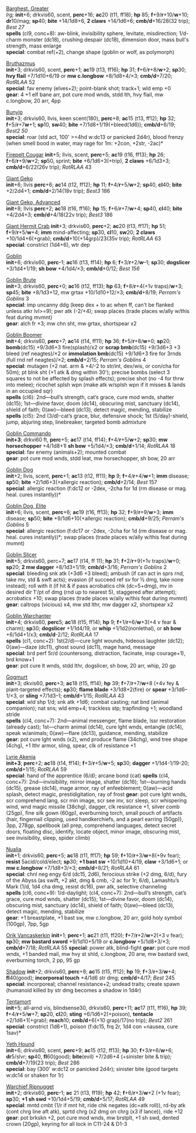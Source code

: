 <u>Barghest, Greater</u>  
*lrg;* **init**+6; drkvis60, scent, **perc**+16; **ac**20 (t11, ff18); **hp** 85; **f**+9/**r**+10/**w**+10; **dr**10/mag; **sp**40; **bite** +14/1d8+6, **2 claws** +14/1d6+6; **cmb/d**+16/28(32 trip); *Best 27*  
**spells** (cl9, conc+8): aw-blink, invisibility sphere, levitate, misdirection; 1/d-charm monster (dc18), crushing despair (dc18), dimension door, mass bull's strength, mass enlarge  
**special**: combat ref(+2), change shape (goblin or wolf, as polymorph)

<u>Bruthazmus</u>  
**init**+3; drkvis60, scent, **perc**+1; **ac**19 (t13, ff16); **hp** 31; **f**+6/**r**+8/**w**+2; **sp**30; **hvy flail** +7/1d10+6/19 or **mw c.longbow** +8/1d8+4/×3; **cmb/d**+7/20; *RotRLAA* 52  
**special**: fav enemy (elves+2); point-blank shot; track+1; wld emp +0  
**gear**: 4 +1 elf bane arr, pot cure mod wnds, stdd lth, hvy flail, mw c.longbow, 20 arr, 4pp

<u>Bunyip</u>  
**init**+3; drkvis60, llvis, keen scent(180), **perc**+8; **ac**15 (t13, ff12); **hp** 32; **f**+5/**r**+7**w**+1; **sp**10, **sw**40; **bite** +7/1d8+1/19(+bleed(1d6)); **cmb/d**+6/19; *Best2 50*  
**special**: roar (std act, 100' >=4hd w:dc13 or panicked 2d4r), blood frenzy (when smell bood in water, may rage for 1m: +2con, +2str, -2ac)*

<u>Firepelt Cougar</u>
**init**+5; llvis, scent, **perc**+5; **ac**19 (t16, ff13); **hp** 26; **f**+6/**r**+9/**w**+2; **sp**50, sprint; **bite** +6/1d6+3(+trip), **2 claws** +6/1d3+3; **cmb/d**+6/22(26v trip); *RotRLAA* 43

<u>Giant Geko</u>  
**init**+6; llvis **perc**+6; **ac**14 (t12, ff12); **hp** 11; **f**+4/**r**+5/**w**+2; **sp**40, **cl**40; **bite** +2/2d4+1; **cmb/d**+2/14(18v trip); *Best3* 186  

<u>Giant Geko, Advanced</u>  
**init**+8; llvis **perc**+2; **ac**18 (t16, ff16); **hp** 15; **f**+6/**r**+7/**w**+4; **sp**40, **cl**40; **bite** +4/2d4+3; **cmb/d**+4/18(22v trip); *Best3* 186  

<u>Giant Hermit Crab</u>
**init**+3; drkvis60, **perc**+2; **ac**20 (t13, ff17); **hp** 51; **f**+9/**r**+5/**w**+4; **imm** mind-affecting; **sp**30, **cl**10, **sw**20; **2 claws** +10/1d4+6(+grab); **cmb/d**+10(+14grp)/23(35v trip); *RotRLAA* 63  
**special**: constrict (1d4+6), wtr dep

<u>Goblin</u>  
**init**+6; drkvis60, **perc**–1; **ac**16 (t13, ff14); **hp** 6; **f**+3/**r**+2/**w**–1; **sp**30; **dogslicer** +3/1d4+1/19; **sh bow** +4/1d4/×3; **cmb/d**+0/12; *Best 156*

<u>Goblin Brute</u>  
**init**+3; drkvis60, **perc**+0; **ac**16 (t12, ff13); **hp** 63; **f**+8/**r**+4(+1v traps)/**w**+3; **sp**45; **bite** +8/1d3+12, mw grtax +10/1d10+12/×3; **cmb/d**+8/19; *Perram's Goblins* 3  
**special**: imp uncanny ddg (keep dex + to ac when ff, can't be flanked unless atkr lvl>=9); pwr atk (-2/+4); swap places (trade places w/ally w/this feat during mvmnt)  
**gear**: alch fr ×3; mw chn sht, mw grtax, shortspear x2  

<u>Goblin Boomer</u>  
**init**+4; drkvis60, **perc**+7; **ac**14 (t14, ff11); **hp** 36; **f**+5/**r**+8/**w**+0; **sp**20; **bomb**(dc15) +9/3d6+3 fire(splash)/x2 or **scrap bmb**(dc15) +9/3d6+3 +3 bleed (ref neagtes)/×2 or **immolation bmb**(dc15) +9/1d6+3 fire for 3rnds (full rnd ref neagtes)/×2; **cmb/d**+2/15; *Perram's Goblins* 4  
**special**: mutagen (+2 nat. arm & +4/-2 to str/int, dex/wis, or con/cha for 50m); pt blnk sht (+1 atk & dmg within 30'); precise bombs (select 3 squares to not be affected by splash effects); precise shot (no -4 for thrw into melee); ricochet splsh wpn (make atk w/splsh wpn if it misses & lands in an occupied sqr)  
**spells** (cl6): 2nd—bull’s strength, cat’s grace, cure mod wnds, shatter (dc15); 1st—divine favor, doom (dc14), obscuring mist, sanctuary (dc14), shield of faith; 0(aw)—bleed (dc13), detect magic, mending, stabilize  
**spells** (cl5): 2nd (3/d)-cat’s grace, blur, defensive shock; 1st (5/day)-shield, jump, abjuring step, linebreaker, targeted bomb admixture  

<u>Goblin Commando</u>  
**init+3**; drkvi60 ft, **perc**+5; **ac**17 (t14, ff14); **f**+4/**r**+5/**w**+2; **sp**30; **mw horsechopper** +4/1d8+1l **sh bow**  +5/1d4/×3; **cmb/d**+1/14; *RotRLAA* 18  
**special**: fav enemy (animals+2); mounted combat  
**gear**: pot cure mod wnds, stdd leat, mw horsechopper, sh bow, 20 arr  

<u>Goblin Dog</u>  
**init**+2; llvis, scent, **perc**+1; **ac**13 (t12, ff11); **hp** 9; **f**+4/**r**+4/**w**+1; **imm** disease; **sp**50; **bite** +2/1d6+3(+allergic reaction); **cmb/d**+2/14; *Best* 157  
**special**: allergic reaction (f:dc12 or -2dex, -2cha for 1d (rm disease or mag. heal. cures instantly))*

<u>Goblin Dog, Elite</u>  
**init**+6; llvis, scent, **perc**+6; **ac**19 (t16, ff13); **hp** 32; **f**+9/**r**+9/**w**+3; **imm** disease; **sp**50; **bite** +9/1d6+10(+allergic reaction); **cmb/d**+9/25; *Perram's Goblins* 5  
**special**: allergic reaction (f:dc17 or -2dex, -2cha for 1d (rm disease or mag. heal. cures instantly))*; swap places (trade places w/ally w/this feat during mvmnt)

<u>Goblin Slicer</u>  
**init**+5; drkvis60, perc+7; **ac**17 (t14, ff 11); **hp** 31; **f**+2/**r**+9(+1v traps)/**w**+0; **sp**20; **2 mw dagger** +8/1d3+1/19; **cmb/d**+3/16; *Perram's Goblins* 2  
**special**: bleeding snk atk (+3d6 +3 bleed); ambush (if can act in sprs rnd, take mv, std & swft acts); evasion (if succeed ref sv for ½ dmg, take none instead); roll with it (if hit & if pass acrobatics chk (dc=5+dmg), mv in desired dir 1'/pt of dmg (rnd up to nearest 5), staggered after attempt); acrobatics +10; swap places (trade places w/ally w/this feat during mvmnt)  
**gear**: caltrops (vicious) x4, mw std lthr, mw dagger x2, shortspear x2  

<u>Goblin Warchanter</u>  
**init**+4; drkvis60, **perc**5; **ac**18 (t15, ff14); **hp** 9; **f**+1/**r**+6/**w**+3(+4 v fear & charm); **sp**30; **dogslicer** +1/1d4/19, or **whip** +1/1d2(nonlethal), or **sh bow** +6/1d4+1/x3; **cmb/d**-2/12; *RotRLAA* 17  
**spells** (cl1, conc+2): 1st(2/d)—cure light wounds, hideous laughter (dc12); 0(aw)—daze (dc11), ghost sound (dc11), mage hand, message  
**special**: brd perf 5r/d (countersong, distraction, facinate, insp courage+1), brd know+1  
**gear**: pot cure lt wnds, stdd lthr, dogslicer, sh bow, 20 arr, whip, 20 gp

<u>Gogmurt</u>  
**init**+3; dkvis60, **perc**+3; **ac**18 (t15, ff14); **hp** 39; **f**+7/**r**+7/**w**+8 (+4v fey & plant-targeted effects); **sp**30; **flame blade** +3/1d8+2(fire) or **spear** +3/1d6–1/×3, or **sling** +7/1d3–1; **cmb/d**+1/15; *RotRLAA* 43  
**special**: wld shp 1/d; snk atk +1d6; combat casting; nat bnd (animal companion); nat sns; wld emp+4; trackless stp; trapfinding +1; woodland stride  
**spells** (cl4, conc+7): 2nd—animal messenger, flame blade, lssr restoration (already cast); 1st—charm animal (dc14), cure lght wnds, entangle (dc14), speak w/animals; 0(aw)—flare (dc13), guidance, mending, stabilize  
**gear**: pot cure lght wnds (x2), wnd produce flame (34chg), wnd tree shape (4chg), +1 lthr armor, sling, spear, clk of resistance +1

<u>Lyrie Akenja</u>  
**init+3**; **perc**+2; **ac**18 (t14, ff14); **f**+3/**r**+5/**w**+5; **sp**30; **dagger** +1/1d4-1/19-20; **cmb/d**+1/15; *RotRLAA* 59  
**special**: hand of the apprentice (6/d); arcane bond (cat)
**spells** (cl4, conc+7): 2nd—invisibility, mirror image, shatter (dc16); 1st—burning hands (dc15), grease (dc14), mage armor, ray
of enfeeblement; 0(aw)—acid splash, detect magic, prestidigitation, ray of frost
**gear**: pot cure lght wnds, scr comprehend lang, scr min image, scr see inv, scr sleep, scr whispering wind, wnd magic missile (38chg), dagger, clk resistance +1, silver comb (25gp), fine silk gown (60gp), everburning torch, small pouch of artifacts (hair, fingernail clipping, used handkerchiefs, and a pearl earring (50gp)), 3pp, 278gp, spellbook (all prep, comprehend languages, detect secret doors, floating disc, identify, locate object, minor image, obscuring mist, see invisibility, sleep, spider climb)

<u>Nualia</u>  
**init**+1; drkvis60, **perc**+5; **ac**18 (t11, ff17); **hp** 59; **f**+10/**r**+3/**w**+8(+9v fear); **resist** 5acid/cold/elect; **sp**30; **+1 bast sw** +10/1d10+4/19, **claw** +3/1d6+1; or **mw c.longbow** +7/1d8+3/×3; **cmb/d**+8/21; *RotRLAA* 61  
**special**: chnl neg engy 6/d (dc15, 2d6), ferocious strike (+2 dmg, 6/d), fury of the Abyss (as swift, +2 akt, dmg & cmb, -2 ac for 1r; 6/d), Lamashtu’s Mark (1/d, 1d4 cha dmg, resist dc16), pwr atk, selective channeling  
**spells** (cl6, conc+9): 1/d-daylight; (cl4, conc+7): 2nd—bull’s strength, cat’s grace, cure mod wnds, shatter (dc15); 1st—divine favor, doom (dc14), obscuring mist, sanctuary (dc14), shield of faith; 0(aw)—bleed (dc13), detect magic, mending, stabilize  
**gear**: +1 breastplate, +1 bast sw, mw c.longbow, 20 arr, gold holy symbol (100gp), 7pp, 5gp

<u>Orik Vancaskerkin</u>
**init**+1; **perc**+1; **ac**21 (t11, ff20); **f**+7/**r**+2/**w**+2(+3 v fear); **sp**30; **mw bastard sword** +9/1d10+5/19 or **c.longbow** +5/1d8+3/×3; **cmb/d**+7/18; *RotRLAA* 55
**special**: power atk, blind-fight
**gear**: pot cure mod wnds, +1 banded mail, mw hvy st shld, c.longbow, 20 arw, mw bastard swd, everburning torch, 2 pp, 95 gp

<u>Shadow</u>
**init**+2; drkvis60, **perc**+8; **ac**15 (t15, ff12); **hp** 19; **f**+3/**r**+3/**w**+4; **fl**40(good); **incorporeal touch** +4/1d6 str dmg; **cmb/d**+4/17; *Best* 245  
**special**: incorporeal; channel resistance+2; undead traits; create spawn (humanoid killed by str dmg becomes a shadow in 1d4r)

<u>Tentamort</u>  
**init**+5; all-arnd vis, blindsense30, drkvis60, **perc**+11; **ac**17 (t11, ff16), **hp** 39; **f**+4/**r**+5/**w**+7; **sp**20, **cl**20; **sting** +6/1d6+2(+poison), **tentacle** +2/1d6+1(+grab); **reach**10; **cmb/d**+6(+10 grap)/17(no trip); *Best2* 261  
**special**: constrict (1d6+1), poison (f:dc15, frq 2r, 1d4 con +nausea, cure 1sav)*

<u>Yeth Hound</u>  
**init**+6; drkvis60, scent, **perc**+9; **ac**15 (t12, ff13); **hp** 30; **f**+3/**r**+6/**w**+6; **dr**5/slvr; **sp**40, **fl**60(good); **bite**(evil) +7/2d6+4 (+sinister bite & trip); **cmb/d**+7/19(23 trip); *Best* 286  
**special**: bay (300' w:dc12 or panicked 2d4r); sinister bite (good targets w:dc14 or shaken for 1r)

<u>Warchief Ripnugget</u>  
**init**+2; drkvis60, **perc**–1; **ac** 21 (t13, ff19); **hp** 42; **f**+6/**r**+3/**w**+2 (+1v fear); **sp**30; **+1 sh swd** +10/1d4+5/19; **cmb/d**+5/17; *RotRLAA* 49  
**special**: mntd cmbt (1/r if mnt hit, ride chk negates (dc=atk roll)), rd-by atk (cont chrg line aft atk), sprtd chrg (x2 dmg on chrg (x3 if lance)), ride +12  
**gear**: pot brkskn +2, pot cure mod wnds, mw brstplt, +1 sh swd, dented crown (20gp), keyring for all lock in C11-24 & D1-3  
